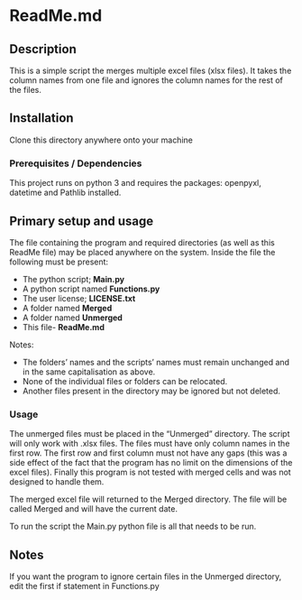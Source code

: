 # ReadMe.md
## Description
This is a simple script the merges multiple excel files (xlsx files). It takes the column names from one file and ignores the column names for the rest of the files.

## Installation
Clone this directory anywhere onto your machine

### Prerequisites / Dependencies 
This project runs on python 3 and requires the packages: openpyxl, datetime and Pathlib installed.

## Primary setup and usage
The file containing the program and required directories (as well as this ReadMe file) may be placed anywhere on the system. Inside the file the following must be present:
* The python script; **Main.py**
* A python script named **Functions.py**
* The user license; **LICENSE.txt**
* A folder named **Merged**
* A folder named **Unmerged**
* This file- **ReadMe.md**

Notes:
* The folders’ names and the scripts’ names must remain unchanged and in the same capitalisation as above.
* None of the individual files or folders can be relocated. 
* Another files present in the directory may be ignored but not deleted.

### Usage
The unmerged files must be placed in the “Unmerged” directory. The script will only work with .xlsx files. The files must have only column names in the first row. The first row and first column must not have any gaps (this was a side effect of the fact that the program has no limit on the dimensions of the excel files). Finally this program is not tested with merged cells and was not designed to handle them.

The merged excel file will returned to the Merged directory. The file will be called Merged and will have the current date.

To run the script the Main.py python file is all that needs to be run.

## Notes
If you want the program to ignore certain files in the Unmerged directory, edit the first if statement in Functions.py